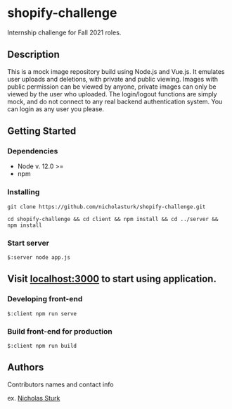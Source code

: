 # shopify-challenge

Internship challenge for Fall 2021 roles.

## Description

This is a mock image repository build using Node.js and Vue.js. 
It emulates user uploads and deletions, with private and public viewing. 
Images with public permission can be viewed by anyone, private images can only
be viewed by the user who uploaded. 
The login/logout functions are simply mock, and do not connect to
any real backend authentication system. 
You can login as any user you please.

## Getting Started

### Dependencies

* Node v. 12.0 >=
* npm

### Installing

```
git clone https://github.com/nicholasturk/shopify-challenge.git
```
```
cd shopify-challenge && cd client && npm install && cd ../server && npm install
```

### Start server

```
$:server node app.js
```

## Visit [localhost:3000](http://localhost:3000) to start using application.

### Developing front-end

```
$:client npm run serve
```

### Build front-end for production
```
$:client npm run build
```

## Authors

Contributors names and contact info

ex. [Nicholas Sturk](http://nicksturk.tech/landing)

